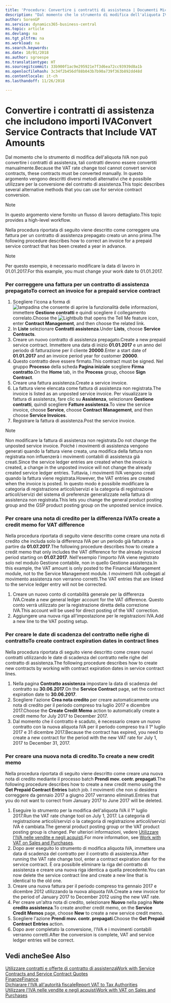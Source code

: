 ```yaml
---
title: 'Procedura: Convertire i contratti di assistenza | Documenti Microsoft'
description: "Dal momento che lo strumento di modifica dell'aliquota IVA non può convertire i contratti di assistenza, tali contratti devono essere convertiti manualmente. In questo argomento vengono descritti diversi metodi alternativi che è possibile utilizzare per la conversione del contratto di assistenza."
author: SorenGP
ms.service: dynamics365-business-central
ms.topic: article
ms.devlang: na
ms.tgt_pltfrm: na
ms.workload: na
ms.search.keywords: 
ms.date: 10/01/2018
ms.author: sgroespe
ms.translationtype: HT
ms.sourcegitcommit: 33b900f1ac9e295921e7f3d6ea72cc93939d8a1b
ms.openlocfilehash: 3c34f2b456df88b043b7b90a739f363b892dd48d
ms.contentlocale: it-ch
ms.lasthandoff: 11/26/2018

---
```

# <a name="convert-service-contracts-that-include-vat-amounts"></a><span data-ttu-id="63534-104">Convertire i contratti di assistenza che includono importi IVA</span><span class="sxs-lookup"><span data-stu-id="63534-104">Convert Service Contracts that Include VAT Amounts</span></span>
<span data-ttu-id="63534-105">Dal momento che lo strumento di modifica dell'aliquota IVA non può convertire i contratti di assistenza, tali contratti devono essere convertiti manualmente.</span><span class="sxs-lookup"><span data-stu-id="63534-105">Because the VAT rate change tool cannot convert service contracts, these contracts must be converted manually.</span></span> <span data-ttu-id="63534-106">In questo argomento vengono descritti diversi metodi alternativi che è possibile utilizzare per la conversione del contratto di assistenza.</span><span class="sxs-lookup"><span data-stu-id="63534-106">This topic describes several alternative methods that you can use for service contract conversion.</span></span>  

> [!NOTE]  
>  <span data-ttu-id="63534-107">In questo argomento viene fornito un flusso di lavoro dettagliato.</span><span class="sxs-lookup"><span data-stu-id="63534-107">This topic provides a high-level workflow.</span></span>  

 <span data-ttu-id="63534-108">Nella procedura riportata di seguito viene descritto come correggere una fattura per un contratto di assistenza prepagato creato un anno prima.</span><span class="sxs-lookup"><span data-stu-id="63534-108">The following procedure describes how to correct an invoice for a prepaid service contract that has been created a year in advance.</span></span>  

> [!NOTE]  
>  <span data-ttu-id="63534-109">Per questo esempio, è necessario modificare la data di lavoro in 01.01.2017.</span><span class="sxs-lookup"><span data-stu-id="63534-109">For this example, you must change your work date to 01.01.2017.</span></span>  

### <a name="to-correct-an-invoice-for-a-prepaid-service-contract"></a><span data-ttu-id="63534-110">Per correggere una fattura per un contratto di assistenza prepagato</span><span class="sxs-lookup"><span data-stu-id="63534-110">To correct an invoice for a prepaid service contract</span></span>  
1. <span data-ttu-id="63534-111">Scegliere l'icona a forma di ![lampadina che consente di aprire la funzionalità delle informazioni](media/ui-search/search_small.png "Informazioni sull'operazione che si desidera eseguire"), immettere **Gestione contratti** e quindi scegliere il collegamento correlato.</span><span class="sxs-lookup"><span data-stu-id="63534-111">Choose the ![Lightbulb that opens the Tell Me feature](media/ui-search/search_small.png "Tell me what you want to do") icon, enter **Contract Management**, and then choose the related link.</span></span>  
2. <span data-ttu-id="63534-112">In **Liste** selezionare **Contratti assistenza**.</span><span class="sxs-lookup"><span data-stu-id="63534-112">Under **Lists**, choose **Service Contracts**.</span></span>  
3. <span data-ttu-id="63534-113">Creare un nuovo contratto di assistenza prepagato.</span><span class="sxs-lookup"><span data-stu-id="63534-113">Create a new prepaid service contract.</span></span> <span data-ttu-id="63534-114">Immettere una data di inizio **01.01.2017** e un anno del periodo di fatturazione per il cliente **20000**.</span><span class="sxs-lookup"><span data-stu-id="63534-114">Enter a start date of **01.01.2017** and an invoice period year for customer **20000**.</span></span>  
4. <span data-ttu-id="63534-115">Questo contratto deve essere firmato.</span><span class="sxs-lookup"><span data-stu-id="63534-115">This contract must be signed.</span></span> <span data-ttu-id="63534-116">Nel gruppo **Processo** della scheda **Pagina iniziale** scegliere **Firma contratto**.</span><span class="sxs-lookup"><span data-stu-id="63534-116">On the **Home** tab, in the **Process** group, choose **Sign Contract**.</span></span>  
5. <span data-ttu-id="63534-117">Creare una fattura assistenza.</span><span class="sxs-lookup"><span data-stu-id="63534-117">Create a service invoice.</span></span>
6. <span data-ttu-id="63534-118">La fattura viene elencata come fattura di assistenza non registrata.</span><span class="sxs-lookup"><span data-stu-id="63534-118">The invoice is listed as an unposted service invoice.</span></span> <span data-ttu-id="63534-119">Per visualizzare la fattura di assistenza, fare clic su **Assistenza**, selezionare **Gestione contratti**, quindi scegliere **Fatture assistenza**.</span><span class="sxs-lookup"><span data-stu-id="63534-119">To view the service invoice, choose **Service**, choose **Contract Management**, and then choose **Service Invoices**.</span></span>  
7. <span data-ttu-id="63534-120">Registrare la fattura di assistenza.</span><span class="sxs-lookup"><span data-stu-id="63534-120">Post the service invoice.</span></span>  

> [!NOTE]  
>  <span data-ttu-id="63534-121">Non modificare la fattura di assistenza non registrata.</span><span class="sxs-lookup"><span data-stu-id="63534-121">Do not change the unposted service invoice.</span></span> <span data-ttu-id="63534-122">Poiché i movimenti di assistenza vengono generati quando la fattura viene creata, una modifica della fattura non registrata non influenzerà i movimenti contabili di assistenza già creati.</span><span class="sxs-lookup"><span data-stu-id="63534-122">Since the service ledger entries are created when the invoice is created, a change in the unposted invoice will not change the already created service ledger entries.</span></span> <span data-ttu-id="63534-123">Tuttavia, i movimenti IVA vengono creati quando la fattura viene registrata.</span><span class="sxs-lookup"><span data-stu-id="63534-123">However, the VAT entries are created when the invoice is posted.</span></span> <span data-ttu-id="63534-124">In questo modo è possibile modificare la categoria di registrazione articoli/servizi e la categoria di registrazione articoli/servizi del sistema di preferenze generalizzate nella fattura di assistenza non registrata.</span><span class="sxs-lookup"><span data-stu-id="63534-124">This lets you change the general product posting group and the GSP product posting group on the unposted service invoice.</span></span>  

### <a name="to-create-a-credit-memo-for-vat-difference"></a><span data-ttu-id="63534-125">Per creare una nota di credito per la differenza IVA</span><span class="sxs-lookup"><span data-stu-id="63534-125">To create a credit memo for VAT difference</span></span>  
<span data-ttu-id="63534-126">Nella procedura riportata di seguito viene descritto come creare una nota di credito che includa solo la differenza IVA per un periodo già fatturato a partire da **01.07.2017**.</span><span class="sxs-lookup"><span data-stu-id="63534-126">The following procedure describes how to create a credit memo that only includes the VAT difference for the already invoiced period starting on **01.07.2017**.</span></span> <span data-ttu-id="63534-127">Nell'esempio l'importo IVA viene registrato solo nel modulo Gestione contabile, non in quello Gestione assistenza.</span><span class="sxs-lookup"><span data-stu-id="63534-127">In this example, the VAT amount is only posted to the Financial Management module, not to the Service Management module.</span></span> <span data-ttu-id="63534-128">I movimenti IVA collegati al movimento assistenza non verranno corretti.</span><span class="sxs-lookup"><span data-stu-id="63534-128">The VAT entries that are linked to the service ledger entry will not be corrected.</span></span>  

1. <span data-ttu-id="63534-129">Creare un nuovo conto di contabilità generale per la differenza IVA.</span><span class="sxs-lookup"><span data-stu-id="63534-129">Create a new general ledger account for the VAT difference.</span></span> <span data-ttu-id="63534-130">Questo conto verrà utilizzato per la registrazione diretta della correzione IVA.</span><span class="sxs-lookup"><span data-stu-id="63534-130">This account will be used for direct posting of the VAT correction.</span></span>  
2. <span data-ttu-id="63534-131">Aggiungere una nuova riga all'impostazione per le registrazioni IVA.</span><span class="sxs-lookup"><span data-stu-id="63534-131">Add a new line to the VAT posting setup.</span></span>  

### <a name="to-create-contract-expiration-dates-in-contract-lines"></a><span data-ttu-id="63534-132">Per creare le date di scadenza del contratto nelle righe di contratto</span><span class="sxs-lookup"><span data-stu-id="63534-132">To create contract expiration dates in contract lines</span></span>  
<span data-ttu-id="63534-133">Nella procedura riportata di seguito viene descritto come creare nuovi contratti utilizzando le date di scadenza del contratto nelle righe del contratto di assistenza.</span><span class="sxs-lookup"><span data-stu-id="63534-133">The following procedure describes how to create new contracts by working with contract expiration dates in service contract lines.</span></span>  

1. <span data-ttu-id="63534-134">Nella pagina **Contratto assistenza** impostare la data di scadenza del contratto su **30.06.2017**.</span><span class="sxs-lookup"><span data-stu-id="63534-134">On the **Service Contract** page, set the contract expiration date to **30.06.2017**.</span></span>  
2. <span data-ttu-id="63534-135">Scegliere l'azione **Crea nota credito** per creare automaticamente una nota di credito per il periodo compreso tra luglio 2017 e dicembre 2017.</span><span class="sxs-lookup"><span data-stu-id="63534-135">Choose the **Create Credit Memo** action to automatically create a credit memo for July 2017 to December 2017.</span></span>  
3. <span data-ttu-id="63534-136">Dal momento che il contratto è scaduto, è necessario creare un nuovo contratto con la nuova aliquota IVA per il periodo compreso tra il 1° luglio 2017 e 31 dicembre 2017.</span><span class="sxs-lookup"><span data-stu-id="63534-136">Because the contract has expired, you need to create a new contract for the period with the new VAT rate for July 1, 2017 to December 31, 2017.</span></span>  

### <a name="to-create-a-new-credit-memo"></a><span data-ttu-id="63534-137">Per creare una nuova nota di credito.</span><span class="sxs-lookup"><span data-stu-id="63534-137">To create a new credit memo</span></span>  
<span data-ttu-id="63534-138">Nella procedura riportata di seguito viene descritto come creare una nuova nota di credito mediante il processo batch **Prendi mov. contr. prepagati**.</span><span class="sxs-lookup"><span data-stu-id="63534-138">The following procedure describes how to create a new credit memo using the **Get Prepaid Contract Entries** batch job.</span></span> <span data-ttu-id="63534-139">I movimenti che non si desidera correggere da gennaio 2017 a giugno 2017 verranno eliminati.</span><span class="sxs-lookup"><span data-stu-id="63534-139">Entries that you do not want to correct from January 2017 to June 2017 will be deleted.</span></span>  

1. <span data-ttu-id="63534-140">Eseguire lo strumento per la modifica dell'aliquota IVA il 1° luglio 2017.</span><span class="sxs-lookup"><span data-stu-id="63534-140">Run the VAT rate change tool on July 1, 2017.</span></span> <span data-ttu-id="63534-141">La categoria di registrazione articoli/servizi o la categoria di registrazione articoli/servizi IVA è cambiata.</span><span class="sxs-lookup"><span data-stu-id="63534-141">The general product posting group or the VAT product posting group is changed.</span></span> <span data-ttu-id="63534-142">Per ulteriori informazioni, vedere [Utilizzare l'IVA nelle vendite e negli acquisti](finance-work-with-vat.md).</span><span class="sxs-lookup"><span data-stu-id="63534-142">For more information, see [Work with VAT on Sales and Purchases](finance-work-with-vat.md).</span></span>  
2. <span data-ttu-id="63534-143">Dopo aver eseguito lo strumento di modifica aliquota IVA, immettere una data di scadenza del contratto per il contratto di assistenza.</span><span class="sxs-lookup"><span data-stu-id="63534-143">After running the VAT rate change tool, enter a contract expiration date for the service contract.</span></span> <span data-ttu-id="63534-144">È ora possibile eliminare la riga del contratto di assistenza e creare una nuova riga identica a quella precedente.</span><span class="sxs-lookup"><span data-stu-id="63534-144">You can now delete the service contract line and create a new line that is identical to the old one.</span></span>  
3. <span data-ttu-id="63534-145">Creare una nuova fattura per il periodo compreso tra gennaio 2017 e dicembre 2012 utilizzando la nuova aliquota IVA.</span><span class="sxs-lookup"><span data-stu-id="63534-145">Create a new invoice for the period of January 2017 to December 2012 using the new VAT rate.</span></span>  
4. <span data-ttu-id="63534-146">Per creare un'altra nota di credito, selezionare **Nuovo** nella pagina **Note credito assistenza**.</span><span class="sxs-lookup"><span data-stu-id="63534-146">To create another credit memo, on the **Service Credit Memos** page, choose **New** to create a new service credit memo.</span></span>  
5. <span data-ttu-id="63534-147">Scegliere l'azione **Prendi mov. contr. prepagati**.</span><span class="sxs-lookup"><span data-stu-id="63534-147">Choose the **Get Prepaid Contract Entries** action.</span></span>  
6. <span data-ttu-id="63534-148">Dopo aver completato la conversione, l'IVA e i movimenti contabili verranno corretti.</span><span class="sxs-lookup"><span data-stu-id="63534-148">After the conversion is complete, VAT and service ledger entries will be correct.</span></span>  

## <a name="see-also"></a><span data-ttu-id="63534-149">Vedi anche</span><span class="sxs-lookup"><span data-stu-id="63534-149">See Also</span></span>  
[<span data-ttu-id="63534-150">Utilizzare contratti e offerte di contratto di assistenza</span><span class="sxs-lookup"><span data-stu-id="63534-150">Work with Service Contracts and Service Contract Quotes</span></span>](service-how-to-create-service-contracts-and-service-contract-quotes.md)  
[<span data-ttu-id="63534-151">Finanze</span><span class="sxs-lookup"><span data-stu-id="63534-151">Finance</span></span>](finance.md)  
[<span data-ttu-id="63534-152">Dichiarare l'IVA all'autorità fiscale</span><span class="sxs-lookup"><span data-stu-id="63534-152">Report VAT to Tax Authorities</span></span>](finance-how-report-vat.md)  
[<span data-ttu-id="63534-153">Utilizzare l'IVA nelle vendite e negli acquisti</span><span class="sxs-lookup"><span data-stu-id="63534-153">Work with VAT on Sales and Purchases</span></span>](finance-work-with-vat.md)  

